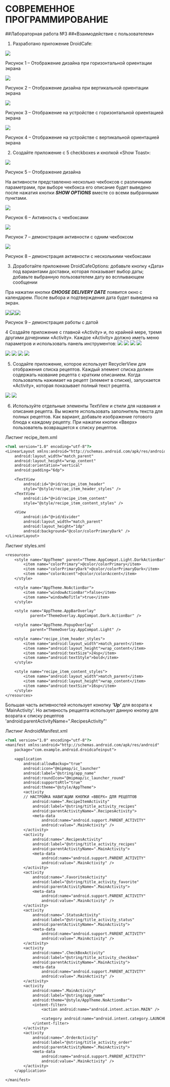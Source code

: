 # СОВРЕМЕННОЕ ПРОГРАММИРОВАНИЕ
                     
##Лабораторная работа №3
##«Взаимодействие с пользователем»

1.	Разработано приложение DroidCafe: 

![](.README_images/401369d7.png)

Рисунок 1 – Отображение дизайна при горизонтальной ориентации экрана

![](.README_images/fe708d5a.png)

Рисунок 2 – Отображение дизайна при вертикальной ориентации экрана

![](.README_images/4d64c3c9.png)

Рисунок 3 – Отображение на устройстве с горизонтальной ориентацией экрана

![](.README_images/a2dcb3f1.png)

Рисунок 4 – Отображение на устройстве с вертикальной ориентацией экрана

2.	Создайте приложение с 5 checkboxes и кнопкой «Show Toast»:

![](.README_images/94124ea8.png)

Рисунок 5 – Отображение дизайна

На активности представленно несколько чекбоксов с различными параметрами, при выборе чекбокса его описание будет выведено после нажатия кнопки ***SHOW OPTIONS*** вместе со всеми выбранными пунктами.

![](.README_images/c9cf9817.png)

Рисунок 6 – Активность с чекбоксами

![](.README_images/896b443f.png)

Рисунок 7 – демонстрация активности с одним чекбоксом

![](.README_images/b1982c50.png)

Рисунок 8 – демонстрация активности с несколькими чекбоксами

3.	Доработайте приложение DroidCafeOptions: добавьте кнопку «Дата» под вариантами доставки, которая показывает выбор даты; добавьте выбранную пользователем дату во всплывающем сообщении

Пра нажатии кнопки ***CHOOSE DELIVERY DATE*** появится окно с календарем. После выбора и подтверждения дата будет выведена на экран. 

![](.README_images/5d603be4.png)![](.README_images/348c8c51.png)![](.README_images/b04c3793.png)

Рисунок 9 – демонстрация работы с датой

4	Создайте приложение с главной «Activity»  и, по крайней мере, тремя другими дочерними «Activity». Каждое «Activity» должно иметь меню параметров и использовать панель инструментов:
![](.README_images/fbcc5cd3.png)
![](.README_images/84ba0533.png)
![](.README_images/5785d8e7.png)
![](.README_images/6881e789.png)

![](.README_images/af799f91.png)
![](.README_images/aaf35cc8.png)
![](.README_images/94cd9d18.png)
![](.README_images/41687847.png)

5.	Создайте приложение, которое использует RecyclerView для отображения списка рецептов. Каждый элемент списка должен содержать название рецепта с кратким описанием. Когда пользователь нажимает на рецепт (элемент в списке), запускается «Activity», которая показывает полный текст рецепта.

![](.README_images/94cd9d18.png)
![](.README_images/41687847.png)

6.	Используйте отдельные элементы TextView и стили для названия и описания рецепта. Вы можете использовать заполнитель текста для полных рецептов. Как вариант, добавьте изображение готового блюда к каждому рецепту. При нажатии кнопки «Вверх» пользователь возвращается к списку рецептов.

Листинг recipe_item.xml

```dtd
<?xml version="1.0" encoding="utf-8"?>
<LinearLayout xmlns:android="http://schemas.android.com/apk/res/android"
    android:layout_width="match_parent"
    android:layout_height="wrap_content"
    android:orientation="vertical"
    android:padding="6dp">

    <TextView
        android:id="@+id/recipe_item_header"
        style="@style/recipe_item_header_styles" />
    <TextView
        android:id="@+id/recipe_item_content"
        style="@style/recipe_item_content_styles" />

    <View
        android:id="@+id/divider"
        android:layout_width="match_parent"
        android:layout_height="1dp"
        android:background="@color/colorPrimaryDark" />
</LinearLayout>
```
Листинг styles.xml

```dtd
<resources>
    <style name="AppTheme" parent="Theme.AppCompat.Light.DarkActionBar">
        <item name="colorPrimary">@color/colorPrimary</item>
        <item name="colorPrimaryDark">@color/colorPrimaryDark</item>
        <item name="colorAccent">@color/colorAccent</item>
    </style>

    <style name="AppTheme.NoActionBar">
        <item name="windowActionBar">false</item>
        <item name="windowNoTitle">true</item>
    </style>

    <style name="AppTheme.AppBarOverlay"
           parent="ThemeOverlay.AppCompat.Dark.ActionBar" />

    <style name="AppTheme.PopupOverlay"
           parent="ThemeOverlay.AppCompat.Light" />

    <style name="recipe_item_header_styles">
        <item name="android:layout_width">match_parent</item>
        <item name="android:layout_height">wrap_content</item>
        <item name="android:textSize">24sp</item>
        <item name="android:textStyle">bold</item>
    </style>

    <style name="recipe_item_content_styles">
        <item name="android:layout_width">match_parent</item>
        <item name="android:layout_height">wrap_content</item>
        <item name="android:textSize">16sp</item>
    </style>
</resources>
```
Большая часть активностей использует конопку ***'Up'*** для возрата к 'MainActivity'. Но активность реццепта использует данную кнопку для возрата к списку рецептов 'android:parentActivityName=".RecipesActivity"'

Листинг AndroidManifest.xml

```dtd
<?xml version="1.0" encoding="utf-8"?>
<manifest xmlns:android="http://schemas.android.com/apk/res/android"
    package="com.example.android.droidcafeinput">

    <application
        android:allowBackup="true"
        android:icon="@mipmap/ic_launcher"
        android:label="@string/app_name"
        android:roundIcon="@mipmap/ic_launcher_round"
        android:supportsRtl="true"
        android:theme="@style/AppTheme">
        <activity
        // НАСТРОЙКА НАВИГАЦИИ КНОПКИ «ВВЕРХ» ДЛЯ РЕЦЕПТОВ
            android:name=".RecipeItemActivity"  
            android:label="@string/title_activity_recipes"
            android:parentActivityName=".RecipesActivity">
            <meta-data
                android:name="android.support.PARENT_ACTIVITY"
                android:value=".MainActivity" />
        </activity>
        <activity
            android:name=".RecipesActivity"
            android:label="@string/title_activity_recipes"
            android:parentActivityName=".MainActivity">
            <meta-data
                android:name="android.support.PARENT_ACTIVITY"
                android:value=".MainActivity" />
        </activity>
        <activity
            android:name=".FavoritesActivity"
            android:label="@string/title_activity_favorite"
            android:parentActivityName=".MainActivity">
            <meta-data
                android:name="android.support.PARENT_ACTIVITY"
                android:value=".MainActivity" />
        </activity>
        <activity
            android:name=".StatusActivity"
            android:label="@string/title_activity_status"
            android:parentActivityName=".MainActivity">
            <meta-data
                android:name="android.support.PARENT_ACTIVITY"
                android:value=".MainActivity" />
        </activity>
        <activity
            android:name=".CheckBoxActivity"
            android:label="@string/title_activity_checkbox"
            android:parentActivityName=".MainActivity">
            <meta-data
                android:name="android.support.PARENT_ACTIVITY"
                android:value=".MainActivity" />
        </activity>
        <activity
            android:name=".MainActivity"
            android:label="@string/app_name"
            android:theme="@style/AppTheme.NoActionBar">
            <intent-filter>
                <action android:name="android.intent.action.MAIN" />

                <category android:name="android.intent.category.LAUNCHER" />
            </intent-filter>
        </activity>
        <activity
            android:name=".OrderActivity"
            android:label="@string/title_activity_order"
            android:parentActivityName=".MainActivity">
            <meta-data
                android:name="android.support.PARENT_ACTIVITY"
                android:value=".MainActivity" />
        </activity>
    </application>

</manifest>
```


